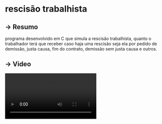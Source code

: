 # rescisão trabalhista
## → Resumo
programa desenvolvido em C que simula a rescisão trabalhista, quanto o trabalhador terá que receber caso haja uma rescisão seja ela por pedido de demissão, justa causa, fim do contrato, demissão sem justa causa e outros.


## → Video

<video src="https://user-images.githubusercontent.com/111146154/209809429-5145739c-dbf5-4980-b5c8-6d98d90f380d.mp4"></video>

